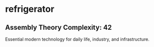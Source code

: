 # refrigerator

## Assembly Theory Complexity: 42
Essential modern technology for daily life, industry, and infrastructure.
